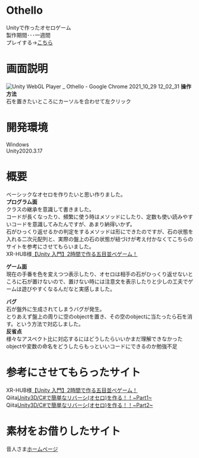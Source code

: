 # Othello
Unityで作ったオセロゲーム  
製作期間･･･一週間  
プレイする→[こちら](https://wataru199410.github.io/Othello/GameDate/)  

# 画面説明
![Unity WebGL Player _ Othello - Google Chrome 2021_10_29 12_02_31](https://user-images.githubusercontent.com/89332031/139368270-ba5154e1-3a90-4c53-9982-1d7d5c76bab3.png)
**操作方法**  
石を置きたいところにカーソルを合わせて左クリック  


# 開発環境
Windows  
Unity2020.3.17  

# 概要
ベーシックなオセロを作りたいと思い作りました。  
**プログラム面**  
クラスの継承を意識して書きました。  
コードが長くなったり、頻繁に使う時はメソッドにしたり、定数も使い読みやすいコードを意識してみたんですが、あまり納得いかず。  
石がひっくり返せるかの判定をするメソッドは形にできたのですが、石の状態を入れる二次元配列と、実際の盤上の石の状態が紐づけが考え付かなくてこちらのサイトを参考にさせてもらいました。  
XR-HUB様[【Unity 入門】2時間で作る五目並べゲーム！](https://xr-hub.com/archives/13899)  

**ゲーム面**  
現在の手番を色を変えつつ表示したり、オセロは相手の石がひっくり返せないところに石が置けないので、置けない時には注意文を表示したりと少しの工夫でゲームは遊びやすくなるんだなと実感しました。  

**バグ**  
石が盤外に生成されてしまうバグが発生。  
とりあえず盤上の周りに空のobjectを置き、その空のobjectに当たったら石を消す。という方法で対応しました。  
**反省点**  
様々なアスペクト比に対応するにはどうしたらいいかまだ理解できなかった  
objectや変数の命名をどうしたらもっといいコードにできるのか勉強不足  

# 参考にさせてもらったサイト
XR-HUB様[【Unity 入門】2時間で作る五目並べゲーム！](https://xr-hub.com/archives/13899)  
Qiita[Unity3D/C#で簡単なリバーシ(オセロ)を作る！！~Part1~](https://qiita.com/t-o2mt/items/40e4bca24011dd88d8a7)  
Qiita[Unity3D/C#で簡単なリバーシ(オセロ)を作る！！~Part2~](https://qiita.com/t-o2mt/items/7ec46c62107f965572c1)  
# 素材をお借りしたサイト
音人さま[ホームページ](https://on-jin.com/)



